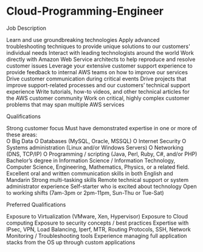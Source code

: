 # Cloud-Programming-Engineer

Job Description

Learn and use groundbreaking technologies
Apply advanced troubleshooting techniques to provide unique solutions to our customers' individual needs
Interact with leading technologists around the world
Work directly with Amazon Web Service architects to help reproduce and resolve customer issues
Leverage your extensive customer support experience to provide feedback to internal AWS teams on how to improve our services
Drive customer communication during critical events
Drive projects that improve support-related processes and our customers’ technical support experience
Write tutorials, how-to videos, and other technical articles for the AWS customer community
Work on critical, highly complex customer problems that may span multiple AWS services

Qualifications

Strong customer focus
Must have demonstrated expertise in one or more of these areas:     
O Big Data
O Databases (MySQL, Oracle, MSSQL)
O Internet Security
O Systems administration (Linux and/or Windows Servers)
O Networking (DNS, TCP/IP)
O Programming / scripting (Java, Perl, Ruby, C#, and/or PHP)
Bachelor’s degree in Information Science / Information Technology, Computer Science, Engineering, Mathematics, Physics, or a related field.
Excellent oral and written communication skills in both English and Mandarin
Strong multi-tasking skills
Remote technical support or system administrator experience
Self-starter who is excited about technology
Open to working shifts (7am-3pm or 2pm-11pm, Sun-Thu or Tue-Sat)

Preferred Qualifications

Exposure to Virtualization (VMware, Xen, Hypervisor)
Exposure to Cloud computing
Exposure to security concepts / best practices
Expertise with IPsec, VPN, Load Balancing, Iperf, MTR, Routing Protocols, SSH, Network Monitoring / Troubleshooting tools
Experience managing full application stacks from the OS up through custom applications


